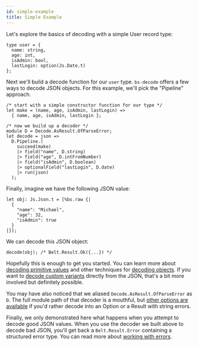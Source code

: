 ```yaml
---
id: simple-example
title: Simple Example
---
```


Let's explore the basics of decoding with a simple User record type:

```re
type user = {
  name: string,
  age: int,
  isAdmin: bool,
  lastLogin: option(Js.Date.t)
};
```

Next we'll build a decode function for our `user` type. `bs-decode` offers a few ways to decode JSON objects. For this example, we'll pick the "Pipeline" approach.

```re
/* start with a simple constructor function for our type */
let make = (name, age, isAdmin, lastLogin) =>
  { name, age, isAdmin, lastLogin };

/* now we build up a decoder */
module D = Decode.AsResult.OfParseError;
let decode = json =>
  D.Pipeline.(
    succeed(make)
    |> field("name", D.string)
    |> field("age", D.intFromNumber)
    |> field("isAdmin", D.boolean)
    |> optionalField("lastLogin", D.date)
    |> run(json)
  );
```

Finally, imagine we have the following JSON value:

```re
let obj: Js.Json.t = [%bs.raw {|
  {
    "name": "Michael",
    "age": 32,
    "isAdmin": true
  }
|}];
```

We can decode this JSON object:

```re
decode(obj); /* Belt.Result.Ok({...}) */
```

Hopefully this is enough to get you started. You can learn more about [decoding primitive values](decoding-simple-values.md) and other techniques for [decoding objects](decoding-objects.md). If you want to [decode custom variants](decoding-variants.md) directly from the JSON, that's a bit more involved but definitely possible.

You may have also noticed that we aliased `Decode.AsResult.OfParseError` as `D`. The full module path of that decoder is a mouthful, but [other options are available](return-types.md) if you'd rather decode into an Option or a Result with string errors.

Finally, we only demonstrated here what happens when you attempt to decode good JSON values. When you use the decoder we built above to decode bad JSON, you'll get back a `Belt.Result.Error` containing a structured error type. You can read more about [working with errors](handling-errors.md).
